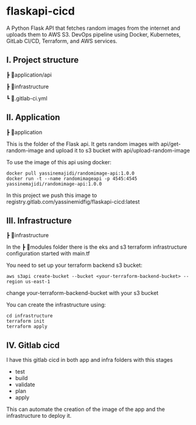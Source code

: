 # flaskapi-cicd

A Python Flask API that fetches random images from the internet and uploads them to AWS S3. DevOps pipeline using Docker, Kubernetes, GitLab CI/CD, Terraform, and AWS services.

## I. Project structure

┣ 📂application/api

┣ 📂infrastructure

┗ 📜.gitlab-ci.yml

## II. Application
┣ 📂application

This is the folder of the Flask api. It gets random images with api/get-random-image and upload it to s3 bucket with api/upload-random-image

To use the image of this api using docker:

  ```terminal|command=1|title=bash
  docker pull yassinemajidi/randomimage-api:1.0.0
  docker run -t --name randomimageapi -p 4545:4545 yassinemajidi/randomimage-api:1.0.0
  ```

In this project we push this image to registry.gitlab.com/yassinemidfig/flaskapi-cicd:latest

## III. Infrastructure
┣ 📂infrastructure

In the ┣ 📂modules folder there is the eks and s3 terraform infrastructure configuration started with main.tf

You need to set up your terraform backend s3 bucket:

  ```terminal|command=1|title=bash
  aws s3api create-bucket --bucket <your-terraform-backend-bucket> --region us-east-1
  ```

change your-terraform-backend-bucket with your s3 bucket

You can create the infrastructure using:
  ```terminal|command=1|title=bash
  cd infrastructure
  terraform init
  terraform apply
  ```
## IV. Gitlab cicd

I have this gitlab cicd in both app and infra folders with this stages

  - test
  - build
  - validate
  - plan
  - apply

This can automate the creation of the image of the app and the infrastructure to deploy it.
